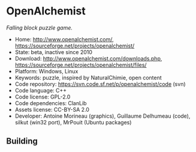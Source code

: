 # OpenAlchemist

_Falling block puzzle game._

- Home: http://www.openalchemist.com/, https://sourceforge.net/projects/openalchemist/
- State: beta, inactive since 2010
- Download: http://www.openalchemist.com/downloads.php, https://sourceforge.net/projects/openalchemist/files/
- Platform: Windows, Linux
- Keywords: puzzle, inspired by NaturalChimie, open content
- Code repository: https://svn.code.sf.net/p/openalchemist/code (svn)
- Code language: C++
- Code license: GPL-2.0
- Code dependencies: ClanLib
- Assets license: CC-BY-SA 2.0
- Developer: Antoine Morineau (graphics), Guillaume Delhumeau (code), silkut (win32 port), MrPouit (Ubuntu packages)

## Building
